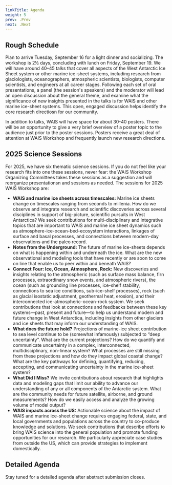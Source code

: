 ```yaml
---
linkTitle: Agenda
weight: 5
prev: .Prev
next: .Next
---
```



<!---
## 2025 Meeting Agenda
Idea for page layout:

## Rough Agenda

The full agenda with times, presenters, and abstracts can be found [here](/agendas/wais2024booklet.pdf).

Poster sessions will be held each day after all the sessions have finished.

### Monday

Session 0: Check-in and such


### Tuesday

Session 1: Piecing the Puzzle Together

Session 2: Observations and Modeling Gaps

Session 3: Perspective from the Funding Agencies

Session 4: New Software, Processing, and Data Compilations

Session 5: Piecing the Puzzle Together

### Wednesday

Session 6: En- and Suglacial Advances

Session 7: Climate Change Communications

Session 8: WAIS in the Community

Session 9: New Tech and FAIR Science

### Thursday

Session 10: Observational & Modeling Gaps

Session 11: Where the Ice and Ocean Meet

### Detailed agenda

Click [here](/agendas/wais2024booklet.pdf) for the full workshop agenda.

## Original Text

--->

## Rough Schedule

Plan to arrive Tuesday, September 16 for a light dinner and socializing. The workshop is 2½ days, concluding with lunch on Friday, September 19. We will have around 40–45 talks that cover all aspects of the West Antarctic Ice Sheet system or other marine ice-sheet systems, including research from glaciologists, oceanographers, atmospheric scientists, biologists, computer scientists, and engineers at all career stages. Following each set of oral presentations, a panel (the session's speakers) and the moderator will lead an open discussion about the general theme, and examine what the significance of new insights presented in the talks is for WAIS and other marine ice-sheet systems. This open, engaged discussion helps identify the core research directiosn for our community.

In addition to talks, WAIS will have space for about 30-40 posters. There will be an opportunity to give a very brief overview of a poster topic to the audience just prior to the poster sessions. Posters receive a great deal of attention at WAIS Workshop and frequently launch new research directions. 

## 2025 Science Sessions

For 2025, we have six thematic science sessions. If you do not feel like your research fits into one these sessions, never fear: the WAIS Workshop Organizing Committees takes these sessions as a suggestion and will reorganize presentationsn and sessions as needed. The sessions for 2025 WAIS Workshop are:

* **WAIS and marine ice sheets across timescales:** Marine ice sheets change on timescales ranging from seconds to millenia. How do we observe and integrate research and scientific discoveries across several disciplines in support of big-picture, scientific pursuits in West Antarctica? We seek contributions for multi-disciplinary and integrative topics that are important to WAIS and marine ice sheet dynamics such as atmosphere-ice-ocean-bed-ecosystem interactions, linkages of surface and basal processes, and connections between modern-day observations and the paleo record. 
* **Notes from the Underground:** The future of marine ice-sheets depends on what is happening within and underneath the ice. What are the new observational and modeling tools that have recently or are soon to come on line that enable us to peer within and beneath WAIS? 
* **Connect Four: Ice, Ocean, Atmosphere, Rock:** New discoveries and insights relating to the atmospheric (such as surface mass balance, firn processes, extraordinary snow events, and atmospheric rivers), the ocean (such as grounding line processes, ice-shelf stability, connections to sea ice conditions, sub-ice-shelf processes), rock (such as glacial isostatic adjustment, geothermal heat, erosion), and their interconnected ice-atmospheric-ocean-rock system. We seek contributions that look at connections and feedbacks between these key systems—past, present and future—to help us understand modern and future change in West Antarctica, including insights from other glaciers and ice sheets that may inform our understanding of WAIS.
* **What does the future hold?** Projections of marine-ice sheet contribution to sea level continue to be (somewhat infamously) subjected to “deep uncertainty”. What are the current projections? How do we quantify and communicate uncertainty in a complex, interconnected, multidisciplinary, non-linear system? What processes are still missing from these projections and how do they impact global coastal change? What are the key pathways for defining, quantifying, reducing, accepting, and communicating uncertainty in the marine ice-sheet system?
* **What Did I Miss?** We invite contributions about research that highlights data and modeling gaps that limit our ability to advance our understanding of any or all components of the Antarctic system. What are the community needs for future satellite, airborne, and ground measurements? How do we easily access and analyze the growing volume of model output?
* **WAIS impacts across the US:** Actionable science about the impact of WAIS and marine ice-sheet change requires engaging federal, state, and local governments and populations across the country to co-produce knowledge and solutions. We seek contributions that describe efforts to bring WAIS science into the general population and promote funding opportunities for our research. We particularly appreciate case studies from outside the US, which can provide strategies to implement domestically.


## Detailed Agenda 

Stay tuned for a detailed agenda after abstract submission closes. 

